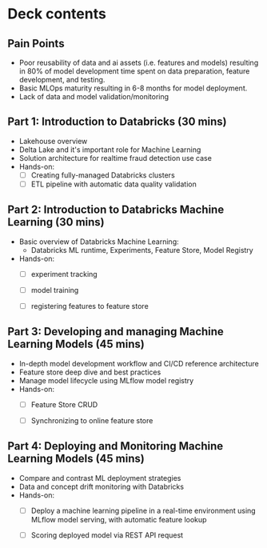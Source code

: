 # Deck contents

## Pain Points
- Poor reusability of data and ai assets (i.e. features and models) resulting in 80% of model development time spent on data preparation, feature development, and testing.
- Basic MLOps maturity resulting in 6-8 months for model deployment.
- Lack of data and model validation/monitoring


## Part 1: Introduction to Databricks (30 mins)
- Lakehouse overview
- Delta Lake and it's important role for Machine Learning 
- Solution architecture for realtime fraud detection use case
- Hands-on:
  - [ ] Creating fully-managed Databricks clusters
  - [ ] ETL pipeline with automatic data quality validation 

## Part 2: Introduction to Databricks Machine Learning (30 mins)
- Basic overview of Databricks Machine Learning: 
  - Databricks ML runtime, Experiments, Feature Store, Model Registry
- Hands-on: 
  - [ ] experiment tracking 
  - [ ] model training
  - [ ] registering features to feature store


## Part 3: Developing and managing Machine Learning Models (45 mins)
- In-depth model development workflow and CI/CD reference architecture
- Feature store deep dive and best practices
- Manage model lifecycle using MLflow model registry
- Hands-on: 
  - [ ] Feature Store CRUD
  - [ ] Synchronizing to online feature store


## Part 4: Deploying and Monitoring Machine Learning Models (45 mins)
- Compare and contrast ML deployment strategies
- Data and concept drift monitoring with Databricks
- Hands-on:
  - [ ] Deploy a machine learning pipeline in a real-time environment using MLflow model serving, with automatic feature lookup 
  - [ ] Scoring deployed model via REST API request 

